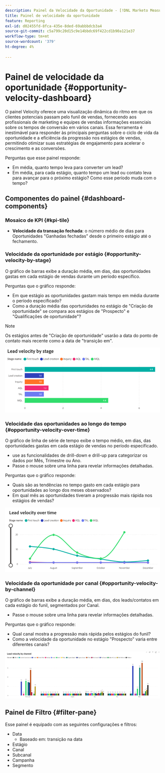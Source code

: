 ```yaml
---
description: Painel da Velocidade da Oportunidade - [!DNL Marketo Measure] - Produto
title: Painel de velocidade da oportunidade
feature: Reporting
exl-id: d02455fd-8fca-435e-8ded-69abbbdcb3a4
source-git-commit: c5a799c20d15c9e14bbdc69f422cd1b90a121e37
workflow-type: tm+mt
source-wordcount: '379'
ht-degree: 4%

---
```


# Painel de velocidade da oportunidade {#opportunity-velocity-dashboard}

O painel Velocity oferece uma visualização dinâmica do ritmo em que os clientes potenciais passam pelo funil de vendas, fornecendo aos profissionais de marketing e equipes de vendas informações essenciais sobre os tempos de conversão em vários canais. Essa ferramenta é inestimável para responder às principais perguntas sobre o ciclo de vida da oportunidade e a eficiência da progressão nos estágios de vendas, permitindo otimizar suas estratégias de engajamento para acelerar o crescimento e as conversões.

Perguntas que esse painel responde:

* Em média, quanto tempo leva para converter um lead?
* Em média, para cada estágio, quanto tempo um lead ou contato leva para avançar para o próximo estágio? Como esse período muda com o tempo?

## Componentes do painel {#dashboard-components}

### Mosaico de KPI {#kpi-tile}

* **Velocidade da transação fechada**: o número médio de dias para Oportunidades &quot;Ganhadas fechadas&quot; desde o primeiro estágio até o fechamento.

### Velocidade da oportunidade por estágio {#opportunity-velocity-by-stage}

O gráfico de barras exibe a duração média, em dias, das oportunidades gastas em cada estágio de vendas durante um período específico.

Perguntas que o gráfico responde:

* Em que estágio as oportunidades gastam mais tempo em média durante o período especificado?
* Como a duração média das oportunidades no estágio de &quot;Criação de oportunidade&quot; se compara aos estágios de &quot;Prospecto&quot; e &quot;Qualificações de oportunidade&quot;?

>[!NOTE]
>
>Os estágios antes de &quot;Criação de oportunidade&quot; usarão a data do ponto de contato mais recente como a data de &quot;transição em&quot;.

![](assets/lead-velocity-dashboard-1.png)

### Velocidade das oportunidades ao longo do tempo  {#opportunity-velocity-over-time}

O gráfico de linha de série de tempo exibe o tempo médio, em dias, das oportunidades gastas em cada estágio de vendas no período especificado.

* use as funcionalidades de drill-down e drill-up para categorizar os dados por Mês, Trimestre ou Ano.
* Passe o mouse sobre uma linha para revelar informações detalhadas.

Perguntas que o gráfico responde:

* Quais são as tendências no tempo gasto em cada estágio para oportunidades ao longo dos meses observados?
* Em qual mês as oportunidades tiveram a progressão mais rápida nos estágios de vendas?

![](assets/lead-velocity-dashboard-2.png)

### Velocidade da oportunidade por canal {#opportunity-velocity-by-channel}

O gráfico de barras exibe a duração média, em dias, dos leads/contatos em cada estágio do funil, segmentados por Canal.

* Passe o mouse sobre uma linha para revelar informações detalhadas.

Perguntas que o gráfico responde:

* Qual canal mostra a progressão mais rápida pelos estágios do funil?
* Como a velocidade da oportunidade no estágio &quot;Prospecto&quot; varia entre diferentes canais?

![](assets/lead-velocity-dashboard-3.png)

## Painel de Filtro {#filter-pane}

Esse painel é equipado com as seguintes configurações e filtros:

* Data
   * Baseado em: transição na data
* Estágio
* Canal
* Subcanal
* Campanha
* Segmento
